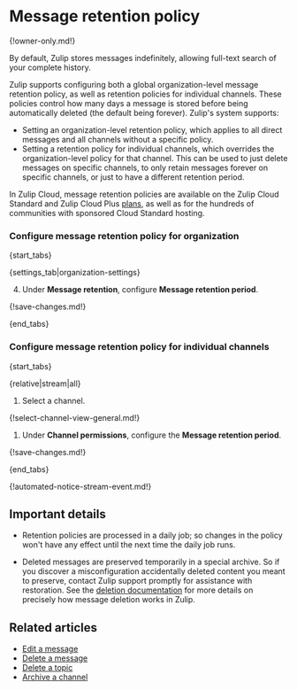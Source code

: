 # Message retention policy

{!owner-only.md!}

By default, Zulip stores messages indefinitely, allowing full-text
search of your complete history.

Zulip supports configuring both a global organization-level message
retention policy, as well as retention policies for individual
channels.  These policies control how many days a message is stored
before being automatically deleted (the default being forever).
Zulip's system supports:

* Setting an organization-level retention policy, which applies to
  all direct messages and all channels without a specific policy.
* Setting a retention policy for individual channels, which overrides
  the organization-level policy for that channel.  This can be used to
  just delete messages on specific channels, to only retain messages
  forever on specific channels, or just to have a different retention
  period.

In Zulip Cloud, message retention policies are available on the Zulip
Cloud Standard and Zulip Cloud Plus [plans](https://zulip.com/plans/),
as well as for the hundreds of communities with sponsored Cloud
Standard hosting.

### Configure message retention policy for organization

{start_tabs}

{settings_tab|organization-settings}

4. Under **Message retention**, configure **Message retention period**.

{!save-changes.md!}

{end_tabs}

### Configure message retention policy for individual channels

{start_tabs}

{relative|stream|all}

1. Select a channel.

{!select-channel-view-general.md!}

1. Under **Channel permissions**, configure the
   **Message retention period**.

{!save-changes.md!}

{end_tabs}

{!automated-notice-stream-event.md!}

## Important details

* Retention policies are processed in a daily job; so changes in the
  policy won't have any effect until the next time the daily job runs.

* Deleted messages are preserved temporarily in a special archive.  So
if you discover a misconfiguration accidentally deleted content you
meant to preserve, contact Zulip support promptly for assistance with
restoration.  See the [deletion
documentation](/help/delete-a-message#delete-a-message-completely) for
more details on precisely how message deletion works in Zulip.

## Related articles

* [Edit a message](/help/edit-a-message)
* [Delete a message](/help/delete-a-message)
* [Delete a topic](/help/delete-a-topic)
* [Archive a channel](/help/archive-a-channel)
